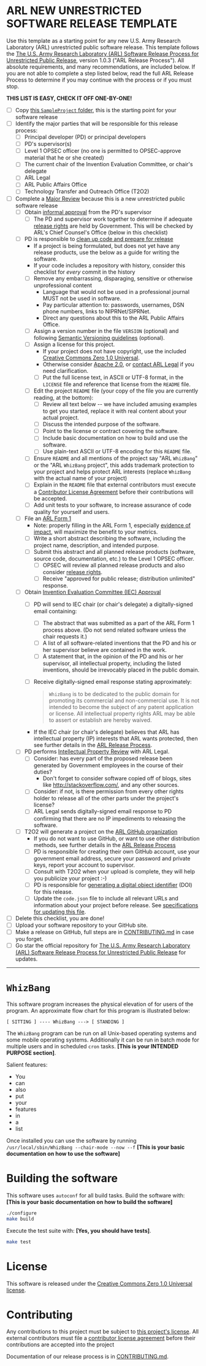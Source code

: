 # ARL NEW UNRESTRICTED SOFTWARE RELEASE TEMPLATE

Use this template as a starting point for any new U.S. Army Research Laboratory (ARL) unrestricted public software release. This template follows the [The U.S. Army Research Laboratory (ARL) Software Release Process for Unrestricted Public Release](https://github.com/USArmyResearchLab/ARL-Open-Source-Guidance-and-Instructions), version 1.0.3 ("ARL Release Process"). All absolute requirements, and many recommendations, are included below. If you are not able to complete a step listed below, read the full ARL Release Process to determine if you may continue with the process or if you must stop.

**THIS LIST IS EASY, CHECK IT OFF ONE-BY-ONE!**

- [ ] Copy [this `SampleProject` folder](https://github.com/USArmyResearchLab/ARL-Open-Source-Guidance-and-Instructions/archive/master.zip), this is the starting point for your software release
- [ ] Identify the major parties that will be responsible for this release process:
  - [ ] Principal developer (PD) or principal developers
  - [ ] PD's supervisor(s)
  - [ ] Level 1 OPSEC officer (no one is permitted to OPSEC-approve material that he or she created)
  - [ ] The current chair of the Invention Evaluation Committee, or chair's delegate
  - [ ] ARL Legal
  - [ ] ARL Public Affairs Office
  - [ ] Technology Transfer and Outreach Office (T2O2)
- [ ] Complete a [Major Review](https://github.com/USArmyResearchLab/ARL-Open-Source-Guidance-and-Instructions/blob/master/README.md#major-reviews) because this is a new unrestricted public software release
  - [ ] Obtain [informal approval](https://github.com/USArmyResearchLab/ARL-Open-Source-Guidance-and-Instructions/blob/master/README.md#informal-approval) from the PD's supervisor
    - [ ] The PD and supervisor work together to determine if adequate [release rights](https://github.com/USArmyResearchLab/ARL-Open-Source-Guidance-and-Instructions/blob/master/README.md#release-rights) are held by Government.  This will be checked by ARL's Chief Counsel's Office (below in this checklist)
  - [ ] PD is responsible to [clean up code and prepare for release](https://github.com/USArmyResearchLab/ARL-Open-Source-Guidance-and-Instructions/blob/master/README.md#code-cleanup-and-release-preparation)
    * If a project is being formulated, but does not yet have any release products, use the below as a guide for writing the software.
    * If your code includes a repository with history, consider this checklist for *every* commit in the history
    - [ ] Remove any embarrassing, disparaging, sensitive or otherwise unprofessional content
      * Language that would not be used in a professional journal MUST not be used in software.
      * Pay particular attention to: passwords, usernames, DSN phone numbers, links to NIPRNet/SIPRNet.
      * Direct any questions about this to the ARL Public Affairs Office.
    - [ ] Assign a version number in the file `VERSION` (optional) and following [Semantic Versioning guidelines](http://semver.org/) (optional).
    - [ ] Assign a license for this project.
      * If your project does not have copyright, use the included [Creative Commons Zero 1.0 Universal](https://creativecommons.org/publicdomain/zero/1.0/).
      * Otherwise consider [Apache 2.0](http://www.apache.org/licenses/LICENSE-2.0), or [contact ARL Legal](https://github.com/USArmyResearchLab/ARL-Open-Source-Guidance-and-Instructions/blob/master/README.md#code-cleanup-and-release-preparation) if you need clarification.
      - [ ] Put the full license text, in ASCII or UTF-8 format, in the `LICENSE` file and reference that license from the `README` file.
    - [ ] Edit the project `README` file (your copy of the file you are currently reading, at the bottom):
      - [ ] Review all text below -- we have included amusing examples to get you started, replace it with real content about your actual project.
      - [ ] Discuss the intended purpose of the software.
      - [ ] Point to the license or contract covering the software.
      - [ ] Include basic documentation on how to build and use the software.
      - [ ] Use plain-text ASCII or UTF-8 encoding for this `README` file.
    - [ ] Ensure `README` and all mentions of the project say "ARL `WhizBang`" or the "ARL `WhizBang` project", this adds trademark protection to your project and helps protect ARL interests (replace `WhizBang` with the actual name of your project)
    - [ ] Explain in the `README` file that external contributors must execute a [Contributor License Agreement](https://github.com/USArmyResearchLab/ARL-Open-Source-Guidance-and-Instructions/blob/master/README.md#D3DC705AC3C411E6BBB4003EE1B763F8) before their contributions will be accepted.
    - [ ] Add unit tests to your software, to increase assurance of code quality for yourself and users.
  - [ ] File an [ARL Form 1](https://github.com/USArmyResearchLab/ARL-Open-Source-Guidance-and-Instructions/blob/master/README.md#file-an-arl-form-1)
    * Note: properly filling in the ARL Form 1, especially [evidence of impact](https://github.com/USArmyResearchLab/ARL-Open-Source-Guidance-and-Instructions/blob/master/README.md#evidence-of-impact), will maximize the benefit to your metrics.
    - [ ] Write a short abstract describing the software, including the project name, description, and intended purpose.
    - [ ] Submit this abstract and all planned release products (software, source code, documentation, etc.) to the Level 1 OPSEC officer.
      - [ ] OPSEC will review all planned release products and also consider [release rights](https://github.com/USArmyResearchLab/ARL-Open-Source-Guidance-and-Instructions/blob/master/README.md#release-rights).
      - [ ] Receive "approved for public release; distribution unlimited" response.
  - [ ] Obtain [Invention Evaluation Committee (IEC) Approval](https://github.com/USArmyResearchLab/ARL-Open-Source-Guidance-and-Instructions/blob/master/README.md#obtain-invention-evaluation-committee-iec-approval)
    - [ ] PD will send to IEC chair (or chair's delegate) a digitally-signed email containing:
      - [ ] The abstract that was submitted as a part of the ARL Form 1 process above. (Do not send related software unless the chair requests it.)
      - [ ] A list of all software-related inventions that the PD and his or her supervisor believe are contained in the work.
      - [ ] A statement that, in the opinion of the PD and his or her supervisor, all intellectual property, including the listed inventions, should be irrevocably placed in the public domain.
    - [ ] Receive digitally-signed email response stating approximately:

        > `WhizBang` is to be dedicated to the public domain for promoting its commercial and non-commercial use. It is not intended to become the subject of any patent application or license. All intellectual property rights ARL may be able to assert or establish are hereby waived.

    * If the IEC chair (or chair's delegate) believes that ARL has intellectual property (IP) interests that ARL wants protected, then see further details in the [ARL Release Process](https://github.com/USArmyResearchLab/ARL-Open-Source-Guidance-and-Instructions/blob/master/README.md#obtain-invention-evaluation-committee-iec-approval).
  - [ ] PD performs [Intellectual Property Review](https://github.com/USArmyResearchLab/ARL-Open-Source-Guidance-and-Instructions/blob/master/README.md#intellectual-property-review) with ARL Legal.
    - [ ] Consider: has every part of the proposed release been generated by Government employees in the course of their duties?
      * Don't forget to consider software copied off of blogs, sites like http://stackoverflow.com/, and any other sources.
    - [ ] Consider: if not, is there permission from every other rights holder to release all of the other parts under the project's license?
    - [ ] ARL Legal sends digitally-signed email response to PD confirming that there are no IP impediments to releasing the software.
  - [ ] T2O2 will generate a project on the [ARL GitHub organization](https://github.com/USArmyResearchLab)
    * If you do not want to use GitHub, or want to use other distribution methods, see further details in the [ARL Release Process](https://github.com/USArmyResearchLab/ARL-Open-Source-Guidance-and-Instructions/blob/master/README.md#obtain-invention-evaluation-committee-iec-approval)
    - [ ] PD is responsible for creating their own GitHub account, use your government email address, secure your password and private keys, report your account to supervisor.
    - [ ] Consult with T2O2 when your upload is complete, they will help you publicize your project :-)
    - [ ] PD is responsible for [generating a digital object identifier](https://guides.github.com/activities/citable-code/) (DOI) for this release.
    - [ ] Update the `code.json` file to include all relevant URLs and information about your project before release. See [specifications for updating this file](https://code.gov/#/policy-guide/docs/compliance/inventory-code).
- [ ] Delete this checklist, you are done!
- [ ] Upload your software repository to your GitHub site.
- [ ] Make a release on GitHub, full steps are in [CONTRIBUTING.md](CONTRIBUTING.md) in case you forget.
- [ ] Go star the official repository for [The U.S. Army Research Laboratory (ARL) Software Release Process for Unrestricted Public Release](https://github.com/USArmyResearchLab/ARL-Open-Source-Guidance-and-Instructions) for updates.

---

# `WhizBang`

This software program increases the physical elevation of for users of the program. An approximate flow chart for this program is illustrated below:

```
[ SITTING ] ---- WhizBang ---> [ STANDING ]
```

The `WhizBang` program can be run on all Unix-based operating systems and some mobile operating systems. Additionally it can be run in batch mode for multiple users and in scheduled `cron` tasks. **\[This is your INTENDED PURPOSE section\]**.

Salient features:

* You
* can
* also
* put
* your
* features
* in
* a
* list

Once installed you can use the software by running `/usr/local/sbin/WhizBang --chair-mode --now --f` **\[This is your basic documentation on how to use the software\]**

# Building the software

This software uses `autoconf` for all build tasks. Build the software with: **\[This is your basic documentation on how to build the software\]**

```sh
./configure
make build
```

Execute the test suite with: **\[Yes, you should have tests\]**.

```sh
make test
```

# License

This software is released under the [Creative Commons Zero 1.0 Universal license](LICENSE.txt).

# Contributing

Any contributions to this project must be subject to [this project's license](LICENSE.txt). All external contributors must file a [contributor license agreement](https://github.com/USArmyResearchLab/ARL-Open-Source-Guidance-and-Instructions/blob/master/ARL%20Form%20-%20266.pdf) before their contributions are accepted into the project

Documentation of our release process is in [CONTRIBUTING.md](CONTRIBUTING.md).
